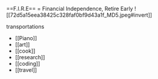 ==F.I.R.E== = Financial Independence, Retire Early
![[72d5a15eea38425c328faf0bf9d43a1f_MD5.jpeg#invert]]

transportations
- [[Piano]]
- [[art]]
- [[cook]]
- [[research]]
- [[coding]]
- [[travel]]
